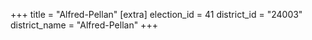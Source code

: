 +++
title = "Alfred-Pellan"
[extra]
election_id = 41
district_id = "24003"
district_name = "Alfred-Pellan"
+++

